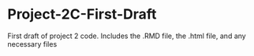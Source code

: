 # Project-2C-First-Draft
First draft of project 2 code. Includes the .RMD file, the .html file, and any necessary files
